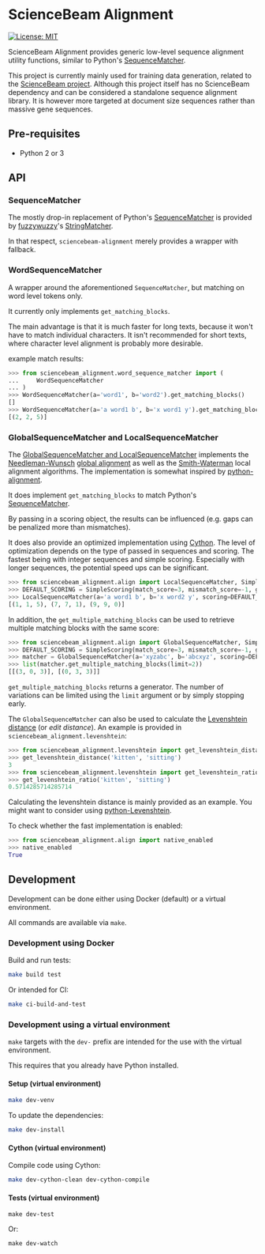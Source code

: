 # ScienceBeam Alignment

[![License: MIT](https://img.shields.io/badge/License-MIT-yellow.svg)](LICENSE)

ScienceBeam Alignment provides generic low-level sequence alignment utility functions, similar to Python's [SequenceMatcher](https://docs.python.org/3/library/difflib.html).

This project is currently mainly used for training data generation, related to the [ScienceBeam project](https://github.com/elifesciences/sciencebeam). Although this project itself has no ScienceBeam dependency and can be considered a standalone sequence alignment library. It is however more targeted at document size sequences rather than massive gene sequences.

## Pre-requisites

- Python 2 or 3

## API

### SequenceMatcher

The mostly drop-in replacement of Python's [SequenceMatcher](https://docs.python.org/3/library/difflib.html)
is provided by [fuzzywuzzy](https://github.com/seatgeek/fuzzywuzzy)'s [StringMatcher](https://github.com/seatgeek/fuzzywuzzy/blob/master/fuzzywuzzy/StringMatcher.py).

In that respect, `sciencebeam-alignment` merely provides a wrapper with fallback.

### WordSequenceMatcher

A wrapper around the aforementioned `SequenceMatcher`, but matching on word level tokens only.

It currently only implements `get_matching_blocks`.

The main advantage is that it is much faster for long texts, because it won't have to match individual characters. It isn't recommended for short texts, where character level alignment is probably more desirable.

example match results:

```python
>>> from sciencebeam_alignment.word_sequence_matcher import (
...     WordSequenceMatcher
... )
>>> WordSequenceMatcher(a='word1', b='word2').get_matching_blocks()
[]
>>> WordSequenceMatcher(a='a word1 b', b='x word1 y').get_matching_blocks()
[(2, 2, 5)]
```

### GlobalSequenceMatcher and LocalSequenceMatcher

The [GlobalSequenceMatcher and LocalSequenceMatcher](https://github.com/elifesciences/sciencebeam-alignment/blob/develop/sciencebeam_alignment/align.py) implements the [Needleman-Wunsch](https://en.wikipedia.org/wiki/Needleman%E2%80%93Wunsch_algorithm) [global alignment](https://en.wikipedia.org/wiki/Sequence_alignment#Global_and_local_alignments) as well as the [Smith-Waterman](https://en.wikipedia.org/wiki/Smith%E2%80%93Waterman_algorithm) local alignment algorithms. The implementation is somewhat inspired by [python-alignment](https://github.com/eseraygun/python-alignment).

It does implement `get_matching_blocks` to match Python's [SequenceMatcher](https://docs.python.org/3/library/difflib.html).

By passing in a scoring object, the results can be influenced (e.g. gaps can be penalized more than mismatches).

It does also provide an optimized implementation using [Cython](https://cython.org/). The level of optimization depends on the type of passed in sequences and scoring. The fastest being with integer sequences and simple scoring. Especially with longer sequences, the potential speed ups can be significant.

```python
>>> from sciencebeam_alignment.align import LocalSequenceMatcher, SimpleScoring
>>> DEFAULT_SCORING = SimpleScoring(match_score=3, mismatch_score=-1, gap_score=-2)
>>> LocalSequenceMatcher(a='a word1 b', b='x word2 y', scoring=DEFAULT_SCORING).get_matching_blocks()
[(1, 1, 5), (7, 7, 1), (9, 9, 0)]
```

In addition, the `get_multiple_matching_blocks` can be used to retrieve multiple matching blocks with the same score:

```python
>>> from sciencebeam_alignment.align import GlobalSequenceMatcher, SimpleScoring
>>> DEFAULT_SCORING = SimpleScoring(match_score=3, mismatch_score=-1, gap_score=-2)
>>> matcher = GlobalSequenceMatcher(a='xyzabc', b='abcxyz', scoring=DEFAULT_SCORING)
>>> list(matcher.get_multiple_matching_blocks(limit=2))
[[(3, 0, 3)], [(0, 3, 3)]]
```

`get_multiple_matching_blocks` returns a generator. The number of variations can be limited using the `limit` argument or by simply stopping early.

The `GlobalSequenceMatcher` can also be used to calculate the [Levenshtein distance](https://en.wikipedia.org/wiki/Levenshtein_distance) (or _edit distance_). An example is provided in `sciencebeam_alignment.levenshtein`:

```python
>>> from sciencebeam_alignment.levenshtein import get_levenshtein_distance
>>> get_levenshtein_distance('kitten', 'sitting')
3
>>> from sciencebeam_alignment.levenshtein import get_levenshtein_ratio
>>> get_levenshtein_ratio('kitten', 'sitting')
0.5714285714285714
```

Calculating the levenshtein distance is mainly provided as an example. You might want to consider using [python-Levenshtein](https://github.com/ztane/python-Levenshtein).

To check whether the fast implementation is enabled:

```python
>>> from sciencebeam_alignment.align import native_enabled
>>> native_enabled
True
```

## Development

Development can be done either using Docker (default) or a virtual environment.

All commands are available via `make`.

### Development using Docker

Build and run tests:

```bash
make build test
```

Or intended for CI:

```bash
make ci-build-and-test
```

### Development using a virtual environment

`make` targets with the `dev-` prefix are intended for the use with the virtual environment.

This requires that you already have Python installed.

#### Setup (virtual environment)

```bash
make dev-venv
```

To update the dependencies:

```bash
make dev-install
```

#### Cython (virtual environment)

Compile code using Cython:

```bash
make dev-cython-clean dev-cython-compile
```

#### Tests (virtual environment)

```base
make dev-test
```

Or:

```base
make dev-watch
```
